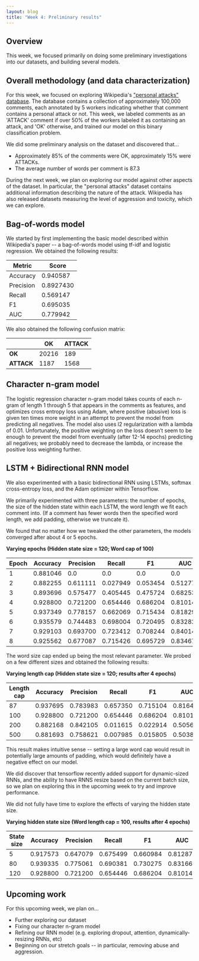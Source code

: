 ```yaml
---
layout: blog 
title: "Week 4: Preliminary results"
---
```


## Overview

This week, we focused primarily on doing some preliminary investigations into
our datasets, and building several models.

## Overall methodology (and data characterization)

For this week, we focused on exploring Wikipedia's ["personal attacks" database][pad].
The database contains a collection of approximately 100,000 comments, each 
annotated by 5 workers indicating whether that comment contains a 
personal attack or not. This week, we labeled comments as an 'ATTACK' comment if
over 50% of the workers labeled it as containing an attack, and 'OK' otherwise,
and trained our model on this binary classification problem.

  [pad]: https://meta.wikimedia.org/wiki/Research:Detox/Data_Release#Wikipedia_Talk_Labels:_Personal_Attacks

We did some preliminary analysis on the dataset and discovered that...

- Approximately 85% of the comments were OK, approximately 15% were ATTACKs.
- The average number of words per comment is 87.3

During the next week, we plan on exploring our model against other aspects of the
dataset. In particular, the "personal attacks" dataset contains additional
information describing the nature of the attack. Wikipedia has also released
datasets measuring the level of aggression and toxicity, which we can explore.

## Bag-of-words model

We started by first implementing the basic model described within Wikipedia's
paper -- a bag-of-words model using tf-idf and logistic regression. We
obtained the following results:

| Metric    | Score     |
| --------- | --------- |
| Accuracy  | 0.940587  |
| Precision | 0.8927430 |
| Recall    | 0.569147  |
| F1        | 0.695035  |
| AUC       | 0.779942  |

We also obtained the following confusion matrix:

|            | OK    | ATTACK |
| ---------- | ----- | ------ |
| **OK**     | 20216 | 189    |
| **ATTACK** | 1187  | 1568   |


## Character n-gram model


The logistic regression character n-gram model takes counts of each n-gram of length 
1 through 5 that appears in the comments as features, and optimizes cross entropy loss 
using Adam, where positive (abusive) loss is given ten times more weight in an attempt 
to prevent the model from predicting all negatives. The model also uses l2 regularization 
with a lambda of 0.01. Unfortunately, the positive weighting on the loss doesn’t seem to
be enough to prevent the model from eventually (after 12-14 epochs) predicting all negatives; 
we probably need to decrease the lambda, or increase the positive loss weighting further.


## LSTM + Bidirectional RNN model

We also experimented with a basic bidirectional RNN using LSTMs, softmax
cross-entropy loss, and the Adam optimizer within Tensorflow.

We primarily experimented with three parameters: the number of epochs, the size 
of the hidden state within each LSTM, the word length we fit each comment into. 
(If a comment has fewer words then the specified word length, we add padding, 
otherwise we truncate it).

We found that no matter how we tweaked the other parameters, the models 
converged after about 4 or 5 epochs.

**Varying epochs (Hidden state size = 120; Word cap of 100)**

| Epoch | Accuracy | Precision | Recall   | F1       | AUC      |
| ----- | -------- | --------- | -------- | -------- | -------- |
| 1     | 0.881046 | 0.0       | 0.0      | 0.0      | 0.0      |
| 2     | 0.882255 | 0.611111  | 0.027949 | 0.053454 | 0.512773 |
| 3     | 0.893696 | 0.575477  | 0.405445 | 0.475724 | 0.682531 |
| 4     | 0.928800 | 0.721200  | 0.654446 | 0.686204 | 0.810144 |
| 5     | 0.937349 | 0.778157  | 0.662069 | 0.715434 | 0.818292 |
| 6     | 0.935579 | 0.744483  | 0.698004 | 0.720495 | 0.832829 |
| 7     | 0.929103 | 0.693700  | 0.723412 | 0.708244 | 0.840142 |
| 8     | 0.925562 | 0.677087  | 0.715426 | 0.695729 | 0.834679 |

The word size cap ended up being the most relevant parameter. 
We probed on a few different sizes and obtained the following results:

**Varying length cap (Hidden state size = 120; results after 4 epochs)**

| Length cap | Accuracy | Precision | Recall   | F1       | AUC      |
| ---------- | -------- | --------- | -------- | -------- | -------- |
| 87         | 0.937695 | 0.783983  | 0.657350 | 0.715104 | 0.816447 |
| 100        | 0.928800 | 0.721200  | 0.654446 | 0.686204 | 0.810144 |
| 200        | 0.882168 | 0.842105  | 0.011615 | 0.022914 | 0.505660 |
| 500        | 0.881693 | 0.758621  | 0.007985 | 0.015805 | 0.503821 |

This result makes intuitive sense -- setting a large word cap would result
in potentially large amounts of padding, which would definitely have a 
negative effect on our model.

We did discover that tensorflow recently added support for dynamic-sized
RNNs, and the ability to have RNNS resize based on the current batch size,
so we plan on exploring this in the upcoming week to try and improve 
performance.

We did not fully have time to explore the effects of varying the hidden
state size.

**Varying hidden state size (Word length cap = 100, results after 4 epochs)**

| State size | Accuracy | Precision | Recall   | F1       | AUC      |
| ---------- | -------- | --------- | -------- | -------- | -------- |
| 5          | 0.917573 | 0.647079  | 0.675499 | 0.660984 | 0.812878 | 
| 80         | 0.939335 | 0.775061  | 0.690381 | 0.730275 | 0.831664 |
| 120        | 0.928800 | 0.721200  | 0.654446 | 0.686204 | 0.810144 |


## Upcoming work

For this upcoming week, we plan on...

- Further exploring our dataset
- Fixing our character n-gram model
- Refining our RNN model (e.g. exploring dropout, attention, dynamically-resizing RNNs, etc)
- Beginning on our stretch goals -- in particular, removing abuse and aggression.


